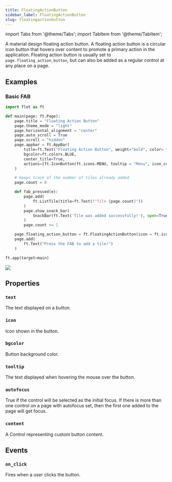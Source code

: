 ```yaml
---
title: FloatingActionButton
sidebar_label: FloatingActionButton
slug: floatingactionbutton
---
```


import Tabs from '@theme/Tabs';
import TabItem from '@theme/TabItem';

A material design floating action button. A floating action button is a circular icon button that hovers over content to promote a primary action in the application.
Floating action button is usually set to `page.floating_action_button`, but can also be added as a regular control at any place on a page.

## Examples

### Basic FAB

<Tabs groupId="language">
  <TabItem value="python" label="Python" default>

```python
import flet as ft

def main(page: ft.Page):
    page.title = "Floating Action Button"
    page.theme_mode = "light"
    page.horizontal_alignment = "center"
    page.auto_scroll = True
    page.scroll = "hidden"
    page.appbar = ft.AppBar(
        title=ft.Text("Floating Action Button", weight="bold", color= ft.colors.BLACK87),
        bgcolor=ft.colors.BLUE,
        center_title=True,
        actions=[ft.IconButton(ft.icons.MENU, tooltip = "Menu", icon_color = ft.colors.BLACK87)], color= ft.colors.WHITE
    )

    # keeps track of the number of tiles already added
    page.count = 0

    def fab_pressed(e):
        page.add(
            ft.ListTile(title=ft.Text(f"Tile {page.count}"))
        )
        page.show_snack_bar(
            SnackBar(ft.Text('Tile was added successfully!'), open=True)
        )
        page.count += 1

    page.floating_action_button = ft.FloatingActionButton(icon = ft.icons.ADD, on_click=fab_pressed, bgcolor=ft.colors.LIME_300)
    page.add(
        ft.Text("Press the FAB to add a tile!")
    )

ft.app(target=main)
```
  </TabItem>
</Tabs>

<img src="/img/docs/controls/floatingactionbutton/custom-fab.gif"/>

## Properties

### `text`

The text displayed on a button.

### `icon`

Icon shown in the button.

### `bgcolor`

Button background color.

### `tooltip`

The text displayed when hovering the mouse over the button.

### `autofocus`

True if the control will be selected as the initial focus. If there is more than one control on a page with autofocus set, then the first one added to the page will get focus.

### `content`

A Control representing custom button content.

## Events

### `on_click`

Fires when a user clicks the button.